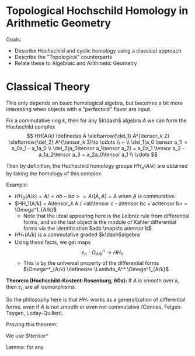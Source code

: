 # Topological Hochschild Homology  in Arithmetic Geometry

Goals:
- Describe Hochschild and cyclic homology using a classical approach
- Describe the "Topological" counterparts
- Relate these to Algebraic and Arithmetic Geometry

# Classical Theory

This only depends on basic homological algebra, but becomes a bit more interesting when objects with a "perfectoid" flavor are input.

Fix a commutative ring $k$, then for any $k\dash$ algebra $A$ we can form the Hochschild complex
$$
HH(A/k) \definedas A \xleftarrow{\del_1} A^{\tensor_k 2} \xleftarrow{\del_2} A^{\tensor_k 3}\to \cdots \\
~ \\
\del_1(a_0 \tensor a_1) = a_0a_1 - a_1a_0 \\
\del_2(a_0\tensor a_1\tensor a_2) = a_0a_1 \tensor a_2 -a_1a_2\tensor a_3 + a_2a_0\tensor a_1 \\
\vdots
$$

Then by definition, the Hochschild homology groups $HH_n(A/k)$ are obtained by taking the homology of this complex.

Example: 
- $HH_0(A/k) = A/<ab-ba> = A/[A,A] = A$ when $A$ is commutative.
- $HH_1(A/k) = A\tensor_k A / <ab\tensor c - a\tensor bc + ac\tensor b> = \Omega^1_{A/k}$
  - Note that the ideal appearing here is the Leibniz rule from differential forms, and so the last object is the module of Kahler differential forms via the identification $adb \mapsto a\tensor b$
- $HH_*(A/k)$ is a commutative graded $k\dash$algebra
- Using these facts, we get maps $$\varepsilon_n: \Omega^n_{A/k} \to HH_n$$
  - This is by the universal property of the differential forms $\Omega^*_{A/k} \definedas \Lambda_A^* \Omega^1_{A/k}$

**Theorem (Hochschild-Kostent-Rosenburg, 60s):**
If $A$ is smooth over $k$, then $\varepsilon_n$ are all isomorphisms.

So the philosophy here is that $HH_*$ works as a generalization of differential forms, even if $A$ is not smooth or even not commutative (Connes, Feigen-Tsygen, Loday-Quillen).

Proving this theorem:

We use $\tensor^

Lemma: for any 